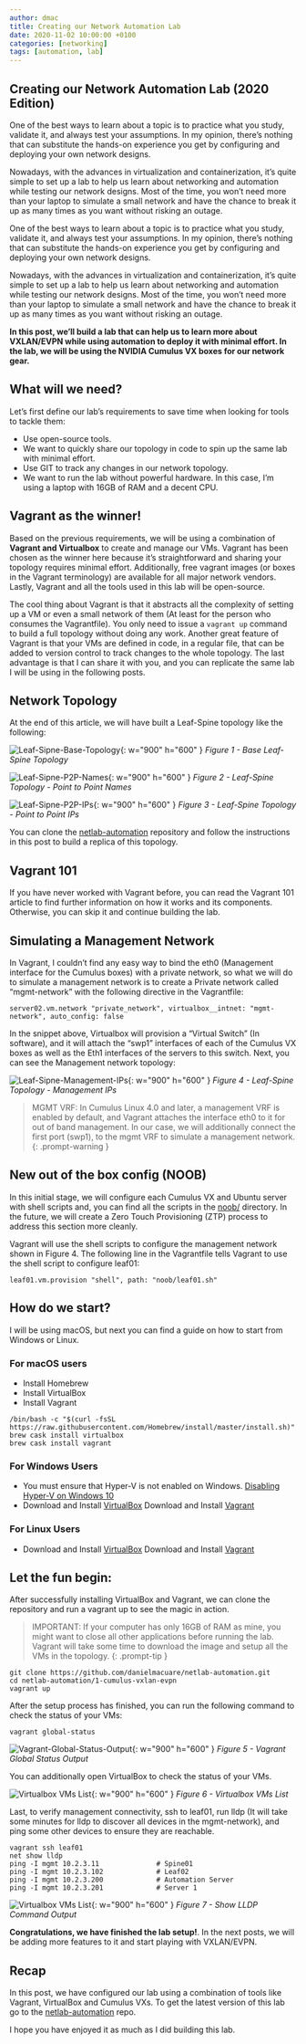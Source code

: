 ```yaml
---
author: dmac
title: Creating our Network Automation Lab
date: 2020-11-02 10:00:00 +0100
categories: [networking]
tags: [automation, lab]
---
```


## Creating our Network Automation Lab (2020 Edition)

One of the best ways to learn about a topic is to practice what you study, validate it, and always test your assumptions. In my opinion, there’s nothing that can substitute the hands-on experience you get by configuring and deploying your own network designs.

Nowadays, with the advances in virtualization and containerization, it’s quite simple to set up a lab to help us learn about networking and automation while testing our network designs. Most of the time, you won’t need more than your laptop to simulate a small network and have the chance to break it up as many times as you want without risking an outage.

One of the best ways to learn about a topic is to practice what you study, validate it, and always test your assumptions. In my opinion, there’s nothing that can substitute the hands-on experience you get by configuring and deploying your own network designs.

Nowadays, with the advances in virtualization and containerization, it’s quite simple to set up a lab to help us learn about networking and automation while testing our network designs. Most of the time, you won’t need more than your laptop to simulate a small network and have the chance to break it up as many times as you want without risking an outage.

**In this post, we’ll build a lab that can help us to learn more about VXLAN/EVPN while using automation to deploy it with minimal effort. In the lab, we will be using the NVIDIA Cumulus VX boxes for our network gear.**

## What will we need?

Let’s first define our lab’s requirements to save time when looking for tools to tackle them:

- Use open-source tools.  
- We want to quickly share our topology in code to spin up the same lab with minimal effort.
- Use GIT to track any changes in our network topology.
- We want to run the lab without powerful hardware. In this case, I’m using a laptop with 16GB of RAM and a decent CPU.

## Vagrant as the winner!

Based on the previous requirements, we will be using a combination of **Vagrant and Virtualbox** to create and manage our VMs. Vagrant has been chosen as the winner here because it’s straightforward and sharing your topology requires minimal effort. Additionally, free vagrant images (or boxes in the Vagrant terminology) are available for all major network vendors. Lastly, Vagrant and all the tools used in this lab will be open-source.

The cool thing about Vagrant is that it abstracts all the complexity of setting up a VM or even a small network of them (At least for the person who consumes the Vagrantfile). You only need to issue a `vagrant up` command to build a full topology without doing any work. Another great feature of Vagrant is that your VMs are defined in code, in a regular file, that can be added to version control to track changes to the whole topology. The last advantage is that I can share it with you, and you can replicate the same lab I will be using in the following posts.

## Network Topology

At the end of this article, we will have built a Leaf-Spine topology like the following:

![Leaf-Sipne-Base-Topology](../../assets/img/posts/2020-02-11/fig1-leaf-spine-base.jpg){: w="900" h="600" }
_Figure 1 - Base Leaf-Spine Topology_

![Leaf-Sipne-P2P-Names](../../assets/img/posts/2020-02-11/fig2-leaf-spine-p2p-names.jpg){: w="900" h="600" }
_Figure 2 - Leaf-Spine Topology - Point to Point Names_

![Leaf-Sipne-P2P-IPs](../../assets/img/posts/2020-02-11/fig3-leaf-spine-p2p-ips.jpg){: w="900" h="600" }
_Figure 3 - Leaf-Spine Topology - Point to Point IPs_

You can clone the [netlab-automation](https://github.com/danielmacuare/netlab-automation) repository and follow the instructions in this post to build a replica of this topology.

## Vagrant 101

If you have never worked with Vagrant before, you can read the Vagrant 101 article to find further information on how it works and its components. Otherwise, you can skip it and continue building the lab.

## Simulating a Management Network

In Vagrant, I couldn’t find any easy way to bind the eth0 (Management interface for the Cumulus boxes) with a private network, so what we will do to simulate a management network is to create a Private network called “mgmt-network” with the following directive in the Vagrantfile:

```shell
server02.vm.network "private_network", virtualbox__intnet: "mgmt-network", auto_config: false 
```

In the snippet above, Virtualbox will provision a “Virtual Switch” (In software), and it will attach the “swp1” interfaces of each of the Cumulus VX boxes as well as the Eth1 interfaces of the servers to this switch. Next, you can see the Management network topology:

![Leaf-Sipne-Management-IPs](../../assets/img/posts/2020-02-11/fig4-leaf-spine-management-ips.jpg){: w="900" h="600" }
_Figure 4 - Leaf-Spine Topology - Management IPs_

> MGMT VRF: In Cumulus Linux 4.0 and later, a management VRF is enabled by default, and Vagrant attaches the interface eth0 to it for out of band management. In our case, we will additionally connect the first port (swp1), to the mgmt VRF to simulate a management network.
{: .prompt-warning }

## New out of the box config (NOOB)

In this initial stage, we will configure each Cumulus VX and Ubuntu server with shell scripts and, you can find all the scripts in the [noob/](https://github.com/danielmacuare/netlab-automation/tree/master/1-cumulus-vxlan-evpn/noob) directory. In the future, we will create a Zero Touch Provisioning (ZTP) process to address this section more cleanly.

Vagrant will use the shell scripts to configure the management network shown in Figure 4. The following line in the Vagrantfile tells Vagrant to use the shell script to configure leaf01:

```shell
leaf01.vm.provision "shell", path: "noob/leaf01.sh" 
```

## How do we start?

I will be using macOS, but next you can find a guide on how to start from Windows or Linux.

### For macOS users

- Install Homebrew
- Install VirtualBox
- Install Vagrant

```shell
/bin/bash -c "$(curl -fsSL https://raw.githubusercontent.com/Homebrew/install/master/install.sh)"
brew cask install virtualbox
brew cask install vagrant 
```

### For Windows Users

- You must ensure that Hyper-V is not enabled on Windows. [Disabling Hyper-V on Windows 10](https://learn.microsoft.com/en-us/troubleshoot/windows-client/application-management/virtualization-apps-not-work-with-hyper-v#resolution)
- Download and Install [VirtualBox](https://www.virtualbox.org/wiki/Downloads)
Download and Install [Vagrant](https://developer.hashicorp.com/vagrant/downloads)

### For Linux Users

- Download and Install [VirtualBox](https://www.virtualbox.org/wiki/Downloads)
Download and Install [Vagrant](https://developer.hashicorp.com/vagrant/downloads)

## Let the fun begin:

After successfully installing VirtualBox and Vagrant, we can clone the repository and run a vagrant up to see the magic in action.

> IMPORTANT: If your computer has only 16GB of RAM as mine, you might want to close all other applications before running the lab. Vagrant will take some time to download the image and setup all the VMs in the topology.
{: .prompt-tip }

```shell
git clone https://github.com/danielmacuare/netlab-automation.git
cd netlab-automation/1-cumulus-vxlan-evpn
vagrant up 
```

After the setup process has finished, you can run the following command to check the status of your VMs:

```shell
vagrant global-status 
```

![Vagrant-Global-Status-Output](../../assets/img/posts/2020-02-11/fig5-vagrant-global-status-output.png){: w="900" h="600" }
_Figure 5 - Vagrant Global Status Output_

You can additionally open VirtualBox to check the status of your VMs.

![Virtualbox VMs List](../../assets/img/posts/2020-02-11/fig6-virtualbox-vms-list.png){: w="900" h="600" }
_Figure 6 - Virtualbox VMs List_

Last, to verify management connectivity, ssh to leaf01, run lldp (It will take some minutes for lldp to discover all devices in the mgmt-network), and ping some other devices to ensure they are reachable.

```shell
vagrant ssh leaf01
net show lldp
ping -I mgmt 10.2.3.11              # Spine01
ping -I mgmt 10.2.3.102             # Leaf02
ping -I mgmt 10.2.3.200             # Automation Server
ping -I mgmt 10.2.3.201             # Server 1 
```

![Virtualbox VMs List](../../assets/img/posts/2020-02-11/fig7-show-lldp-output.png){: w="900" h="600" }
_Figure 7 - Show LLDP Command Output_

**Congratulations, we have finished the lab setup!**. In the next posts, we will be adding more features to it and start playing with VXLAN/EVPN.

## Recap

In this post, we have configured our lab using a combination of tools like Vagrant, VirtualBox and Cumulus VXs. To get the latest version of this lab go to the [netlab-automation](https://github.com/danielmacuare/netlab-automation) repo.

I hope you have enjoyed it as much as I did building this lab.